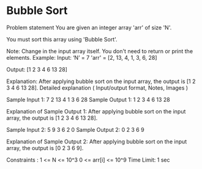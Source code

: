 
#  Bubble Sort

Problem statement
You are given an integer array 'arr' of size 'N'.

You must sort this array using 'Bubble Sort'.

Note:
Change in the input array itself. You don't need to return or print the elements.
Example:
Input: ‘N’ = 7
'arr' = [2, 13, 4, 1, 3, 6, 28]

Output: [1 2 3 4 6 13 28]

Explanation: After applying bubble sort on the input array, the output is [1 2 3 4 6 13 28].
Detailed explanation ( Input/output format, Notes, Images )

Sample Input 1:
7
2 13 4 1 3 6 28
Sample Output 1:
1 2 3 4 6 13 28

Explanation of Sample Output 1:
After applying bubble sort on the input array, the output is [1 2 3 4 6 13 28].

Sample Input 2:
5
9 3 6 2 0
Sample Output 2:
0 2 3 6 9

Explanation of Sample Output 2:
After applying bubble sort on the input array, the output is [0 2 3 6 9].

Constraints :
1 <= N <= 10^3
0 <= arr[i] <= 10^9
Time Limit: 1 sec
